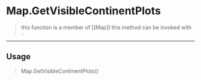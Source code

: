 # Map.GetVisibleContinentPlots
> this function is a member of [[Map]]
> this method can be invoked with `.`
-----
## Usage
> Map.GetVisibleContinentPlots()
